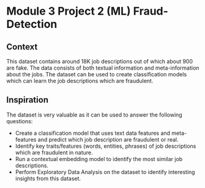 # Module 3 Project 2 (ML) Fraud-Detection

## Context

This dataset contains around 18K job descriptions out of which about 900 are fake. The data consists of both textual information and meta-information about the jobs. The dataset can be used to create classification models which can learn the job descriptions which are fraudulent.

## Inspiration
The dataset is very valuable as it can be used to answer the following questions:

- Create a classification model that uses text data features and meta-features and predict which job description are fraudulent or real.
- Identify key traits/features (words, entities, phrases) of job descriptions which are fraudulent in nature.
- Run a contextual embedding model to identify the most similar job descriptions.
- Perform Exploratory Data Analysis on the dataset to identify interesting insights from this dataset.

